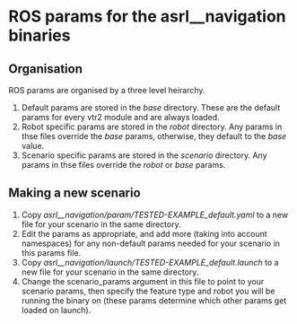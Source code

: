 # ROS params for the asrl__navigation binaries

## Organisation
ROS params are organised by a three level heirarchy.
1. Default params are stored in the *base* directory. These are the default params for every vtr2 module and are always loaded.
1. Robot specific params are stored in the *robot* directory. Any params in thse files override the *base* params, otherwise, they default to the *base* value.
1. Scenario specific params are stored in the *scenario* directory. Any params in thse files override the *robot* or *base* params.

## Making a new scenario
1. Copy *asrl__navigation/param/TESTED-EXAMPLE_default.yaml* to a new file for your scenario in the same directory.
1. Edit the params as appropriate, and add more (taking into account namespaces) for any non-default params needed for your scenario in this params file.
1. Copy *asrl__navigation/launch/TESTED-EXAMPLE_default.launch* to a new file for your scenario in the same directory.
1. Change the scenario_params argument in this file to point to your scenario params, then specify the feature type and robot you will be running the binary on (these params determine which other params get loaded on launch).
